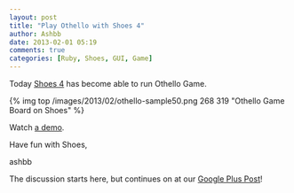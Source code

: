 ```yaml
---
layout: post
title: "Play Othello with Shoes 4"
author: Ashbb
date: 2013-02-01 05:19
comments: true
categories: [Ruby, Shoes, GUI, Game]
---
```

Today [Shoes 4](https://github.com/shoes/shoes4) has become able to run Othello Game.
<!-- More -->
{% img top /images/2013/02/othello-sample50.png 268 319 "Othello Game Board on Shoes" %}

Watch [a demo](http://www.rin-shun.com/shoes4/tmp/shoes4-sample50.swf.html).

Have fun with Shoes,

ashbb


The discussion starts here, but continues on at our [Google Plus Post](https://plus.google.com/116568773932133159290/posts/MiQhgoqqMHR)!
